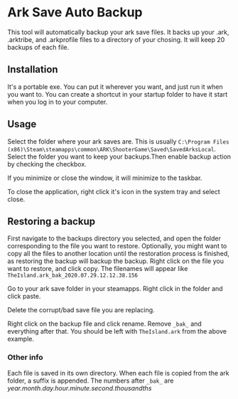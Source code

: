 # Ark Save Auto Backup
This tool will automatically backup your ark save files. It backs up your .ark, .arktribe, and .arkprofile files to a directory of your chosing. It will keep 20 backups of each file.

## Installation

It's a portable exe. You can put it wherever you want, and just run it when you want to. You can create a shortcut in your startup folder to have it start when you log in to your computer.

## Usage

Select the folder where your ark saves are. This is usually `C:\Program Files (x86)\Steam\steamapps\common\ARK\ShooterGame\Saved\SavedArksLocal`. Select the folder you want to keep your backups.Then enable backup action by checking the checkbox.

If you minimize or close the window, it will minimize to the taskbar.

To close the application, right click it's icon in the system tray and select close.

## Restoring a backup

First navigate to the backups directory you selected, and open the folder corresponding to the file you want to restore. Optionally, you might want to copy all the files to another location until the restoration process is finished, as restoring the backup will backup the backup. Right click on the file you want to restore, and click copy. The filenames will appear like `TheIsland.ark_bak_2020.07.29.12.12.38.156`

Go to your ark save folder in your steamapps. Right click in the folder and click paste.

Delete the corrupt/bad save file you are replacing.

Right click on the backup file and click rename. Remove `_bak_` and everything after that. You should be left with `TheIsland.ark` from the above example.

### Other info

Each file is saved in its own directory. When each file is copied from the ark folder, a suffix is appended. The numbers after `_bak_` are _year.month.day.hour.minute.second.thousandths_

